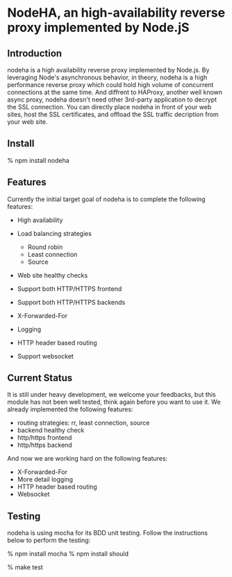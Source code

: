 NodeHA, an high-availability reverse proxy implemented by Node.jS
==================================================================

Introduction
------------
nodeha is a high availability reverse proxy implemented by Node.js. By leveraging Node's asynchronous behavior, in theory, nodeha is a high performance reverse proxy which could hold high volume of concurrent connections at the same time. And diffrent to HAProxy, another well known async proxy, nodeha doesn't need other 3rd-party application to decrypt the SSL connection. You can directly place nodeha in front of your web sites, host the SSL certificates, and offload the SSL traffic decription from your web site.

Install
-------

% npm install nodeha

Features
--------
Currently the initial target goal of nodeha is to complete the following features:

- High availability
- Load balancing strategies

  * Round robin
  * Least connection
  * Source

- Web site healthy checks
- Support both HTTP/HTTPS frontend
- Support both HTTP/HTTPS backends
- X-Forwarded-For
- Logging
- HTTP header based routing
- Support websocket


Current Status
--------------
It is still under heavy development, we welcome your feedbacks, but this module has not been well tested, think again before you want to use it. 
We already implemented the following features:
- routing strategies: rr, least connection, source
- backend healthy check
- http/https frontend
- http/https backend

And now we are working hard on the following features:
- X-Forwarded-For
- More detail logging
- HTTP header based routing
- Websocket


Testing
-------
nodeha is using mocha for its BDD unit testing. Follow the instructions below to perform the testing:

% npm install mocha
% npm install should

% make test

